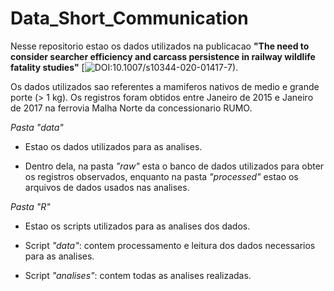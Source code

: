 # Data_Short_Communication
Nesse repositorio estao os dados utilizados na publicacao **"The need to consider searcher efficiency and carcass persistence in railway wildlife fatality studies"** [![DOI:10.1007/s10344-020-01417-7)](https://doi.org/10.1007/s10344-020-01417-7). 


Os dados utilizados sao referentes a mamiferos nativos de medio e grande porte (> 1 kg). Os registros foram obtidos entre Janeiro de 2015 e Janeiro de 2017 na ferrovia Malha Norte da concessionario RUMO.

*Pasta "data"*

- Estao os dados utilizados para as analises. 

- Dentro dela, na pasta *"raw"* esta o banco de dados utilizados para obter os registros observados, enquanto na pasta *"processed"* estao os arquivos de dados usados nas analises.


*Pasta "R"*

- Estao os scripts utilizados para as analises dos dados. 

- Script *"data"*: contem processamento e leitura dos dados necessarios para as analises. 

- Script *"analises"*: contem todas as analises realizadas.
